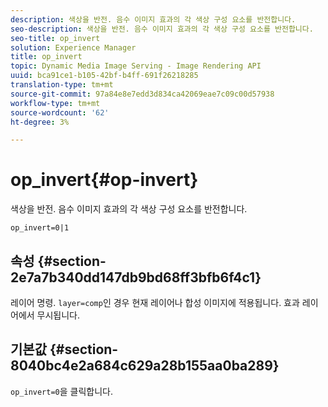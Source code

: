 ```yaml
---
description: 색상을 반전. 음수 이미지 효과의 각 색상 구성 요소를 반전합니다.
seo-description: 색상을 반전. 음수 이미지 효과의 각 색상 구성 요소를 반전합니다.
seo-title: op_invert
solution: Experience Manager
title: op_invert
topic: Dynamic Media Image Serving - Image Rendering API
uuid: bca91ce1-b105-42bf-b4ff-691f26218285
translation-type: tm+mt
source-git-commit: 97a84e8e7edd3d834ca42069eae7c09c00d57938
workflow-type: tm+mt
source-wordcount: '62'
ht-degree: 3%

---
```



# op_invert{#op-invert}

색상을 반전. 음수 이미지 효과의 각 색상 구성 요소를 반전합니다.

`op_invert=0|1`

## 속성 {#section-2e7a7b340dd147db9bd68ff3bfb6f4c1}

레이어 명령. `layer=comp`인 경우 현재 레이어나 합성 이미지에 적용됩니다. 효과 레이어에서 무시됩니다.

## 기본값 {#section-8040bc4e2a684c629a28b155aa0ba289}

`op_invert=0`을 클릭합니다.
